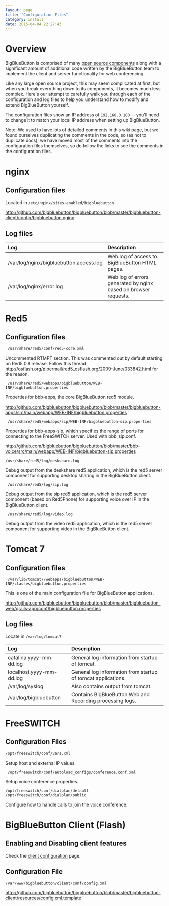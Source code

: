 ```yaml
---
layout: page
title: "Configuration Files"
category: install
date: 2015-04-04 22:27:43
---
```



# Overview

BigBlueButton is comprised of many [open source components](http://www.bigbluebutton.org/components) along with a significant amount of additional code written by the BigBlueButton team to implement the client and server functionality for web conferencing.

Like any large open source project, this may seem complicated at first, but when you break everything down to its components, it becomes much less complex.  Here's our attempt to carefully walk you through each of the configuration and log files to help you understand how to modify and extend BigBlueButton yourself.

The configuration files show an IP address of `192.168.0.100` -- you'll need to change it to match your local IP address when setting up BigBlueButton.

Note: We used to have lots of detailed comments in this wiki page, but we found ourselves duplicating the comments in the code, so (as not to duplicate docs), we have moved most of the comments into the configuration files themselves, so do follow the links to see the comments in the configuration files.

# nginx

## Configuration files

Located in `/etc/nginx/sites-enabled/bigbluebutton`

http://github.com/bigbluebutton/bigbluebutton/blob/master/bigbluebutton-client/config/bigbluebutton.nginx

## Log files

| Log                     | Description |
|:------------------------|:------------|
| /var/log/nginx/bigbluebutton.access.log | Web log of access to BigBlueButton HTML pages. |
| /var/log/nginx/error.log                | Web log of errors generated by nginx based on browser requests. |


# Red5

## Configuration files

```
 /usr/share/red5/conf/red5-core.xml
```

Uncommented RTMPT section. This was commented out by default starting on Red5 0.8 release.
Follow this thread http://osflash.org/pipermail/red5_osflash.org/2009-June/033842.html for the reason.

```
 /usr/share/red5/webapps/bigbluebutton/WEB-INF/bigbluebutton.properties
```

Properties for bbb-apps, the core BigBlueButton red5 module.

http://github.com/bigbluebutton/bigbluebutton/blob/master/bigbluebutton-apps/src/main/webapp/WEB-INF/bigbluebutton.properties

```
 /usr/share/red5/webapps/sip/WEB-INF/bigbluebutton-sip.properties
```

Properties for bbb-apps-sip, which specifies the range of ports for connecting to the FreeSWITCH server.  Used with bbb\_sip.conf.

http://github.com/bigbluebutton/bigbluebutton/blob/master/bbb-voice/src/main/webapp/WEB-INF/bigbluebutton-sip.properties

```
/usr/share/red5/log/deskshare.log
```

Debug output from the deskshare red5 application, which is the red5 server component  for supporting desktop sharing in the BigBlueButton client.

```
 /usr/share/red5/log/sip.log
```

Debug output from the sip red5 application, which is the red5 server component (based on Red5Phone) for supporting voice over IP in the BigBlueButton client.

```
 /usr/share/red5/log/video.log
```

Debug output from the video red5 application, which is the red5 server component for supporting video in the BigBlueButton client.

# Tomcat 7

## Configuration files

```
 /var/lib/tomcat7/webapps/bigbluebutton/WEB-INF/classes/bigbluebutton.properties
```

This is one of the main configuration file for BigBlueButton applications.

http://github.com/bigbluebutton/bigbluebutton/blob/master/bigbluebutton-web/grails-app/conf/bigbluebutton.properties

## Log files

Locate in ```/var/log/tomcat7```

| Log                  | Description |
|:---------------------|:------------|
| catalina.yyyy-mm-dd.log  | General log information from startup of tomcat. |
| localhost.yyyy-mm-dd.log | General log information from startup of tomcat applications. |
| /var/log/syslog          | Also contains output from tomcat. |
| /var/log/bigbluebutton   | Contains BigBlueButton Web and Recording processing logs.


# FreeSWITCH

## Configuration Files

```
/opt/freeswitch/conf/vars.xml
```

Setup host and external IP values.

```
 /opt/freeswitch/conf/autoload_configs/conference.conf.xml
```

Setup voice conference properties.


```
/opt/freeswitch/conf/dialplan/default
/opt/freeswitch/conf/dialplan/public
```

Configure how to handle calls to join the voice conference.


# BigBlueButton Client (Flash)

## Enabling and Disabling client features
Check the [client configuration](/install/configuration-files.html) page.

## Configuration File

```
/var/www/bigbluebutton/client/conf/config.xml
```

http://github.com/bigbluebutton/bigbluebutton/blob/master/bigbluebutton-client/resources/config.xml.template

